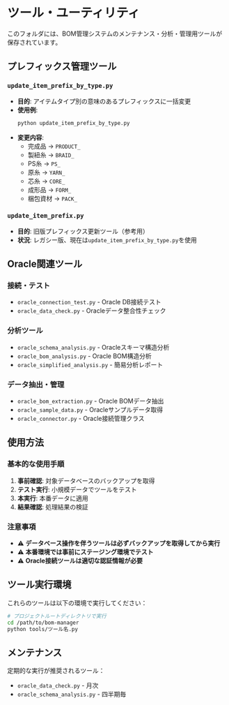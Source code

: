 # ツール・ユーティリティ

このフォルダには、BOM管理システムのメンテナンス・分析・管理用ツールが保存されています。

## プレフィックス管理ツール

### `update_item_prefix_by_type.py`
- **目的**: アイテムタイプ別の意味のあるプレフィックスに一括変更
- **使用例**: 
  ```bash
  python update_item_prefix_by_type.py
  ```
- **変更内容**:
  - 完成品 → `PRODUCT_`
  - 製紐糸 → `BRAID_`
  - PS糸 → `PS_`
  - 原糸 → `YARN_`
  - 芯糸 → `CORE_`
  - 成形品 → `FORM_`
  - 梱包資材 → `PACK_`

### `update_item_prefix.py`
- **目的**: 旧版プレフィックス更新ツール（参考用）
- **状況**: レガシー版、現在は`update_item_prefix_by_type.py`を使用

## Oracle関連ツール

### 接続・テスト
- `oracle_connection_test.py` - Oracle DB接続テスト
- `oracle_data_check.py` - Oracleデータ整合性チェック

### 分析ツール  
- `oracle_schema_analysis.py` - Oracleスキーマ構造分析
- `oracle_bom_analysis.py` - Oracle BOM構造分析
- `oracle_simplified_analysis.py` - 簡易分析レポート

### データ抽出・管理
- `oracle_bom_extraction.py` - Oracle BOMデータ抽出
- `oracle_sample_data.py` - Oracleサンプルデータ取得
- `oracle_connector.py` - Oracle接続管理クラス

## 使用方法

### 基本的な使用手順
1. **事前確認**: 対象データベースのバックアップを取得
2. **テスト実行**: 小規模データでツールをテスト
3. **本実行**: 本番データに適用
4. **結果確認**: 処理結果の検証

### 注意事項
- ⚠️ **データベース操作を伴うツールは必ずバックアップを取得してから実行**
- ⚠️ **本番環境では事前にステージング環境でテスト**
- ⚠️ **Oracle接続ツールは適切な認証情報が必要**

## ツール実行環境

これらのツールは以下の環境で実行してください：

```bash
# プロジェクトルートディレクトリで実行
cd /path/to/bom-manager
python tools/ツール名.py
```

## メンテナンス

定期的な実行が推奨されるツール：
- `oracle_data_check.py` - 月次
- `oracle_schema_analysis.py` - 四半期毎 